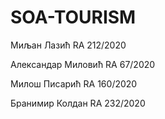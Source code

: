 # SOA-TOURISM
Миљан	Лазић	RA 212/2020

Александар 	Миловић	RA 67/2020

Милош	Писарић	RA 160/2020

Бранимир	Колдан	RA 232/2020
